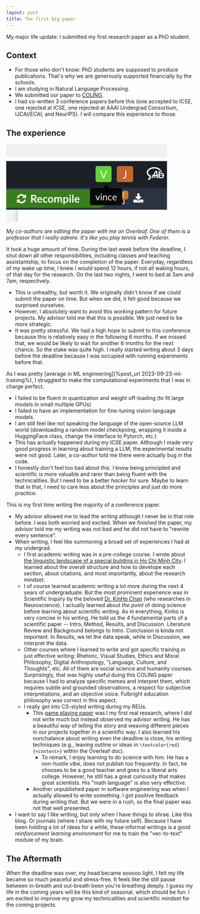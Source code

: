 ```yaml
---
layout: post
title: The first big paper
---
```


My major life update: I submitted my first research paper as a PhD student.


## Context
- For those who don't know: PhD students are supposed to produce publications. That's why we are generously supported financially by the schools.
- I am studying in Natural Language Processing.
- We submitted our paper to [COLING](https://lrec-coling-2024.org/).
- I had co-written 3 conference papers before this (one accepted to ICSE, one rejected at ICSE, one rejected at AAAI Undergrad Consortium, IJCAI/ECAI, and NeurIPS). I will compare this experience to those.

## The experience

![My co-authors are editing the paper with me on Overleaf.](../assets/coling-overleaf.png)

*My co-authors are editing the paper with me on Overleaf. One of them is a professor that I really admire. It's like you play tennis with Federer.*

It took a huge amount of time. During the last week before the deadline, I shut down all other responsibilities, including classes and teaching assistantship, to focus on the completion of the paper. Everyday, regardless of my wake up time, I knew I would spend 12 hours, if not all waking hours, of that day for the research. On the last two nights, I went to bed at 3am and 7am, respectively.
- This is unhealthy, but worth it. We originally didn't know if we could submit the paper on time. But when we did, it felt good because we surprised ourselves.
- However, I absolutely want to avoid this working pattern for future projects. My advisor told me that this is possible. We just need to be more strategic.
- It was pretty stressful. We had a high hope to submit to this conference because this is relatively easy in the following 6 months. If we missed that, we would be likely to wait for another 6 months for the next chance. So the stake was quite high. I really started writing about 3 days before the deadline because I was occupied with running experiments before that.

As I was pretty [average in ML engineering](%post_url 2023-09-23-ml-training%), I struggled to make the computational experiments that I was in charge perfect.
- I failed to be fluent in quantization and weight off-loading (to fit large models in small multiple GPUs)
- I failed to have an implementation for fine-tuning vision-language models.
- I am still feel like not speaking the language of the open-source LLM world (downloading a random model checkpoing, wrapping it inside a HuggingFace class, change the interface to Pytorch, etc.)
- This has actually happened during my ICSE paper. Although I made very good progress in learning about training a LLM, the experimental results were not good. Later, a co-author told me there were actually bug in the code.
- I honestly don't feel too bad about this. I know being principled and scientific is more valuable and rarer than being fluent with the technicalities. But I need to be a better *hacker* for sure. Maybe to learn that in that, I need to care less about the principles and just do more practice.

This is my first time writing the majority of a conference paper. 
- My advisor allowed me to lead the writing although I never be in that role before. I was both worried and excited. When we finished the paper, my advisor told me my writing was not bad and he did not have to "rewrite every sentence".
- When writing, I feel like summoning a broad set of experiences I had at my undergrad.
    - I first academic writing was in a pre-college course. I wrote about [the linguistic landscape of a special building in Ho Chi Minh City](https://www.scribd.com/document/442249614/LINGUISTIC-LANDSCAPE-IN-NGUYEN-HUE-APARTMENT-INVESTIGATING-ADVERTISING-Nguyen-Phung-Nhat-Khoi-Nguyen-Khoa-Nguyen-Vu-Duc-Huy-1-pdf). I learned about the overall structure and how to develope each section, about citations, and most importantly, about the research mindset.
    - I of course learned academic writing a lot more during the next 4 years of undergraduate. But the most prominent experience was in Scientific Inquiry by the beloved [Dr. KinHo Chan](https://www.hamilton.edu/news/story/kinho-chan-dean-engaged-education-alex-program) (who researches in Neuroscience). I actually learned about *the point* of doing science before learning about scientific writing. As in everything, Kinho is very concise in his writing. He told us the 4 fundamental parts of a scientific paper -- Intro, Method, Results, and Discussion. Literature Review and Background belongs to Intro. Conclusion is kinda not important. In Results, we let the data speak, while in Discussion, we interpret the data.
    - Other courses where I learned to write and got specific training in just effective writing: Rhetoric, Visual Studies, Ethics and Moral Philosophy, Digital Anthropology, "Language, Culture, and Thoughts", etc. All of them are social science and humanity courses. Surprisingly, that was highly useful duing this COLING paper because I had to analyze specific memes and interpret them, which requires subtle and grounded observations, a respect for subjective interpretations, and an objective voice. Fulbright education philosophy was correct in this aspect.
    - I really get into CS-styled writing during my REUs. 
        - This [game playing paper](https://arxiv.org/abs/2212.05208) was I my first real research, where I did not write much but instead observed my advisor writing. He has a beautiful way of telling the story and weaving different pieces in our projects together in a scientific way. I also learned his nonchalance about writing even the deadline is close, his writing techniques (e.g., leaving outline or ideas in `\textcolor{red}{<content>}` within the Overleaf doc).
            - To remark, I enjoy learning to do science with him. He has a non-hustle vibe, does not publish too frequently. In fact, he chooses to be a good teacher and goes to a liberal arts college. However, he still has a great curiousity that makes great scientists. His "math language" is also very effective.
        - Another unpublished paper in software engineering was when I actually allowed to write something. I got positive feedback during writing that. But we were in a rush, so the final paper was not that well presented.
- I want to say I like writing, but only when I have things to shrae. Like this blog. Or journals (where I share with my future self). Because I have been holding a lot of ideas for a while, these informal writings is a good *reinforcement learning environment* for me to train the "vec-to-text" module of my brain.

## The Aftermath
When the deadline was over, my head became sooooo light. I felt my life became so much peaceful and stress-free. It feels like the still pause between in-breath and out-breath been you're breathing deeply. I guess my life in the coming years will be this kind of seasonal, which should be fun. I am excited to improve my grow my technicalities and scientific mindset for the coming projects.